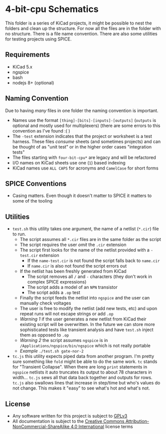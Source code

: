 4-bit-cpu Schematics
====================

This folder is a series of KiCad projects, it might be possible to nest the folders and clean up the structure.  For now all the files are in the folder with no structure.  There is a file name convention.  There are also some utilities for testing projects using SPICE.


## Requirements

* KiCad 5.x
* ngspice
* bash
* nodejs 8+ (optional)

## Naming Convention

Due to having _many_ files in one folder the naming convention is important.

* Names use the format `[thing]-[bits]-[inputs]-[outputs]` (`outputs` is optional and mostly used for multiplexers) (there are some errors to this convention as I've found :( )
* The `-test` extension indicates that the project or worksheet is a test harness.  These files _consume_ sheets (and sometimes projects)
and can be thought of as "unit test" or in the higher order cases "integration tests"
* The files starting with `four-bit-cpu*` are legacy and will be refactored
* I/O names on KiCad sheets use one (`1`) based indexing
* KiCad names use `ALL CAPS` for acronyms and `CamelCase` for short forms

## SPICE Conventions

* Casing matters.  Even though it doesn't matter to SPICE it matters to some of the tooling

## Utilities

* `test.sh` this utility takes one argument, the name of a netlist (`*.cir`) file to run.  
    * The script assumes all `*.cir` files are in the same folder as the script
    * The script requires the user _omit_ the `.cir` extension
    * The script first looks for the name of the netlist provided with a `-test.cir` extension
        * If the `name-test.cir` is not found the script falls back to `name.cir`
        * If `name.cir` is also not found the script errors out
    * If the netlist has been freshly generated from KiCad
        * The script removes all `/` and `-` characters (they don't work in complex SPICE expressions)
        * The script adds a model of an `NPN` transistor
        * The script adds a `.op` test
    * Finally the script feeds the netlist into `ngspice` and the user can manually check voltages
    * The user is free to modify the netlist (add new tests, etc) and upon repeat runs will not escape strings or add `.op`
    * _Warning 1_ if the user generates a new netlist from KiCad their existing script will be overwritten.  In the future we can store more sophisticated tests like transient analysis and have `test.sh` inject them as opposed to `.op`
    * _Warning 2_ the script assumes `ngspice` is in `/Applications/ngspice/bin/ngspice` which is not really portable
    * _Example_ `./test.sh gate-nor-2`
* `tc.js` this utility expects piped data from another program.  I'm pretty sure something like `fold` might be able to do the same work. `tc` stands for "Transient Collapse".  When there are long `print` statements in `ngspice` netlists it auto truncates its output to about 78 characters in width... `tc.js` sews all that data back together and outputs for rows.  `tc.js` also swallows lines that increase in step/time but who's values do not change.  This makes it "easy" to see what's hot and what's not.

## License

* Any software written for this project is subject to [GPLv3](../LICENSE)
* All documentation is subject to the [Creative Commons Attribution-NonCommercial-ShareAlike 4.0 International](https://creativecommons.org/licenses/by-nc-sa/4.0/legalcode) license terms
